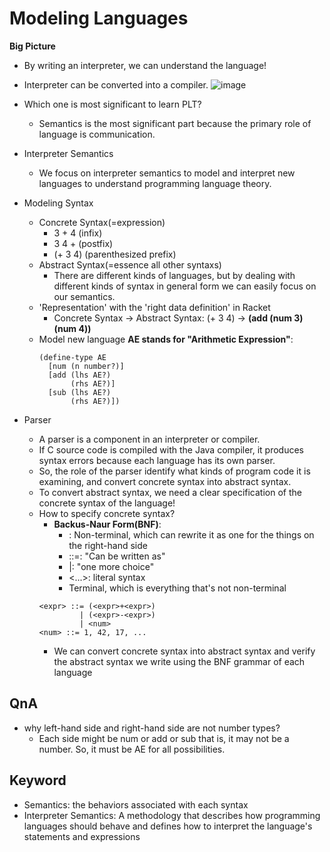 Modeling Languages
==
**Big Picture**
- By writing an interpreter, we can understand the language!
- Interpreter can be converted into a compiler.
![image](https://github.com/MinjooShin/Programming_Language_Theory/assets/74174008/a75db489-a524-484f-af48-d6995b5d3226)

- Which one is most significant to learn PLT? 
  - Semantics is the most significant part because the primary role of language is communication.
- Interpreter Semantics
  - We focus on interpreter semantics to model and interpret new languages to understand programming language theory.
- Modeling Syntax
  - Concrete Syntax(=expression)
    - 3 + 4 (infix)
    - 3 4 + (postfix)
    - (+ 3 4) (parenthesized prefix)
  - Abstract Syntax(=essence all other syntaxs)
    - There are different kinds of languages, but by dealing with different kinds of syntax in general form we can easily focus on our semantics.
  - 'Representation' with the 'right data definition' in Racket
    - Concrete Syntax -> Abstract Syntax: (+ 3 4) -> **(add (num 3) (num 4))**
  - Model new language **AE stands for "Arithmetic Expression"**:
    ```racket
    (define-type AE
      [num (n number?)]
      [add (lhs AE?)
           (rhs AE?)]
      [sub (lhs AE?)
           (rhs AE?)])
    ```
- Parser
  - A parser is a component in an interpreter or compiler.
  -  If C source code is compiled with the Java compiler, it produces syntax errors because each language has its own parser.
  -  So, the role of the parser identify what kinds of program code it is examining, and convert concrete syntax into abstract syntax.
  -  To convert abstract syntax, we need a clear specification of the concrete syntax of the language!
    - How to specify concrete syntax?
      - **Backus-Naur Form(BNF)**:
        - <expr>: Non-terminal, which can rewrite it as one for the things on the right-hand side
        - ::=: "Can be written as"
        - |: "one more choice"
        - <...>: literal syntax
        - Terminal, which is everything that's not non-terminal
      ```
      <expr> ::= (<expr>+<expr>)
               | (<expr>-<expr>)
               | <num>
      <num> ::= 1, 42, 17, ...
      ```
      - We can convert concrete syntax into abstract syntax and verify the abstract syntax we write using the BNF grammar of each language
      
QnA
--
  - why left-hand side and right-hand side are not number types?
    -  Each side might be num or add or sub that is, it may not be a number. So, it must be AE for all possibilities.

Keyword
--
  - Semantics: the behaviors associated with each syntax
  - Interpreter Semantics: A methodology that describes how programming languages should behave and defines how to interpret the language's statements and expressions
